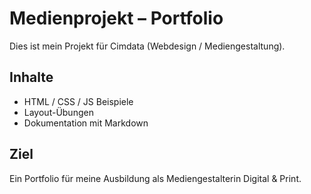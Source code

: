 # Medienprojekt – Portfolio

Dies ist mein Projekt für Cimdata (Webdesign / Mediengestaltung).

## Inhalte
- HTML / CSS / JS Beispiele
- Layout-Übungen
- Dokumentation mit Markdown

## Ziel
Ein Portfolio für meine Ausbildung als Mediengestalterin Digital & Print.
